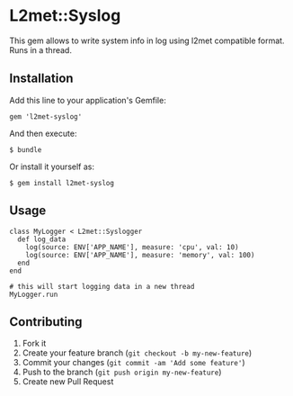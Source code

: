 # L2met::Syslog

This gem allows to write system info in log using l2met compatible format.
Runs in a thread.

## Installation

Add this line to your application's Gemfile:

    gem 'l2met-syslog'

And then execute:

    $ bundle

Or install it yourself as:

    $ gem install l2met-syslog

## Usage

    class MyLogger < L2met::Syslogger
      def log_data
        log(source: ENV['APP_NAME'], measure: 'cpu', val: 10)
        log(source: ENV['APP_NAME'], measure: 'memory', val: 100)
      end
    end

    # this will start logging data in a new thread
    MyLogger.run

## Contributing

1. Fork it
2. Create your feature branch (`git checkout -b my-new-feature`)
3. Commit your changes (`git commit -am 'Add some feature'`)
4. Push to the branch (`git push origin my-new-feature`)
5. Create new Pull Request
